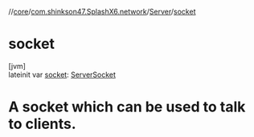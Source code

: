 //[core](../../../index.md)/[com.shinkson47.SplashX6.network](../index.md)/[Server](index.md)/[socket](socket.md)

# socket

[jvm]\
lateinit var [socket](socket.md): [ServerSocket](https://docs.oracle.com/javase/8/docs/api/java/net/ServerSocket.html)

# A socket which can be used to talk to clients.
